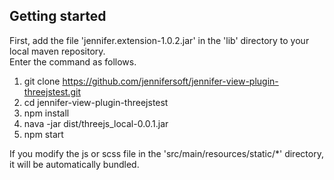 ## Getting started

First, add the file 'jennifer.extension-1.0.2.jar' in the 'lib' directory to your local maven repository.<br>
Enter the command as follows.

 1. git clone https://github.com/jennifersoft/jennifer-view-plugin-threejstest.git 
 2. cd jennifer-view-plugin-threejstest
 3. npm install
 4. nava -jar dist/threejs_local-0.0.1.jar
 5. npm start
 
 If you modify the js or scss file in the 'src/main/resources/static/*' directory, it will be automatically bundled.
